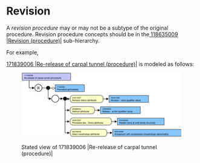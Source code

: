 # Revision

A _revision procedure_ may or may not be a subtype of the original procedure. Revision procedure concepts should be in the[ 118635009 |Revision (procedure)|](http://snomed.info/id/118635009) sub-hierarchy.

For example,

[171839006 |Re-release of carpal tunnel (procedure)|](http://snomed.info/id/171839006) is modeled as follows:

<figure><img src="../../../../../.gitbook/assets/image (22).png" alt=""><figcaption><p>Stated view of 171839006 |Re-release of carpal tunnel (procedure)|</p></figcaption></figure>

<figure><img src="../../../../../authoring/procedure/images/174691290.png" alt=""><figcaption></figcaption></figure>
